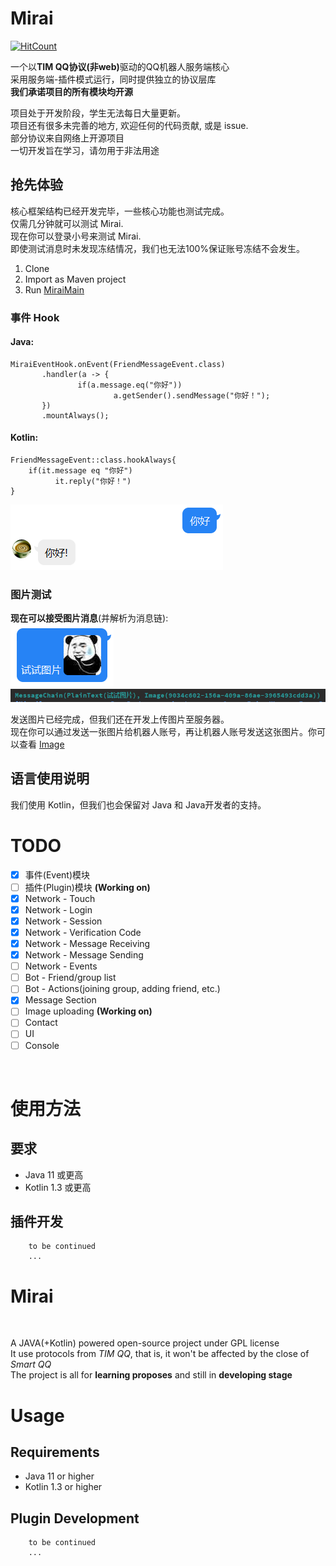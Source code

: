 # Mirai
[![HitCount](http://hits.dwyl.io/him188/mamoe/mirai.svg)](http://hits.dwyl.io/him188/mamoe/mirai)

一个以<b>TIM QQ协议(非web)</b>驱动的QQ机器人服务端核心   
采用服务端-插件模式运行，同时提供独立的协议层库  
**我们承诺项目的所有模块均开源**  
  
项目处于开发阶段，学生无法每日大量更新。  
项目还有很多未完善的地方, 欢迎任何的代码贡献, 或是 issue.   
部分协议来自网络上开源项目  
一切开发旨在学习，请勿用于非法用途  

## 抢先体验  
核心框架结构已经开发完毕，一些核心功能也测试完成。  
仅需几分钟就可以测试 Mirai.  
现在你可以登录小号来测试 Mirai.  
即使测试消息时未发现冻结情况，我们也无法100%保证账号冻结不会发生。

1. Clone
2. Import as Maven project
3. Run [MiraiMain](mirai-core/src/main/java/net/mamoe/mirai/MiraiMain.java#L7)

### 事件 Hook
#### Java:
```
MiraiEventHook.onEvent(FriendMessageEvent.class)
       .handler(a -> {
               if(a.message.eq("你好")) 
                       a.getSender().sendMessage("你好！");
       })
       .mountAlways();
```
#### Kotlin:
```
FriendMessageEvent::class.hookAlways{
    if(it.message eq "你好")
          it.reply("你好！")
}
```
![AYWVE86P](.github/A%7DYWVE860U%28%25YQD%24R1GB1%5BP.png)

### 图片测试
**现在可以接受图片消息**(并解析为消息链):  
![JsssF](.github/J%5DCE%29IK4BU08%28EO~UVLJ%7B%5BF.png)  
![](.github/68f8fec9.png)

发送图片已经完成，但我们还在开发上传图片至服务器。  
现在你可以通过发送一张图片给机器人账号，再让机器人账号发送这张图片。你可以查看 [Image](src/main/java/net/mamoe/mirai/message/Image.kt)

## 语言使用说明
我们使用 Kotlin，但我们也会保留对 Java 和 Java开发者的支持。

# TODO
- [x] 事件(Event)模块  
- [ ] 插件(Plugin)模块  **(Working on)**
- [x] Network - Touch  
- [X] Network - Login
- [X] Network - Session  
- [X] Network - Verification Code
- [X] Network - Message Receiving  
- [X] Network - Message Sending  
- [ ] Network - Events
- [ ] Bot - Friend/group list
- [ ] Bot - Actions(joining group, adding friend, etc.)
- [x] Message Section
- [ ] Image uploading **(Working on)**
- [ ] Contact  
- [ ] UI
- [ ] Console

<br>

# 使用方法
## 要求
- Java 11 或更高
- Kotlin 1.3 或更高
## 插件开发
``` text
    to be continued
    ...
```

# Mirai

<br>

A JAVA(+Kotlin) powered open-source project under GPL license<br>
It use protocols from <i>TIM QQ</i>, that is, it won't be affected by the close of <i>Smart QQ</i><br>
The project is all for <b>learning proposes</b> and still in <b>developing stage</b><br>

# Usage
## Requirements
- Java 11 or higher
- Kotlin 1.3 or higher
## Plugin Development
``` text
    to be continued
    ...
```




